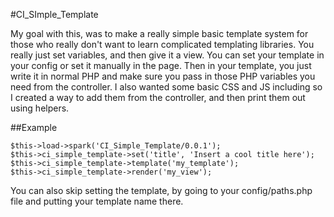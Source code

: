 #CI_SImple_Template

My goal with this, was to make a really simple basic template system for those who really don't want to learn complicated
templating libraries. You really just set variables, and then give it a view. You can set your template in your config
or set it manually in the page. Then in your template, you just write it in normal PHP and make sure you pass in those
PHP variables you need from the controller. I also wanted some basic CSS and JS including so I created a way to add
them from the controller, and then print them out using helpers.

##Example

    $this->load->spark('CI_Simple_Template/0.0.1');
    $this->ci_simple_template->set('title', 'Insert a cool title here');
    $this->ci_simple_template->template('my_template');
    $this->ci_simple_template->render('my_view');

You can also skip setting the template, by going to your config/paths.php file and putting your template name there.